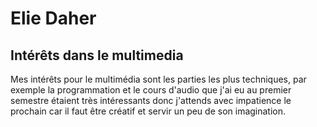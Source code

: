 <H1>Elie Daher</H1>

<H2>Intérêts dans le multimedia</H2>

Mes intérêts pour le multimédia sont les parties les plus techniques, par exemple la programmation et le cours d'audio que j'ai eu au premier semestre étaient très intéressants donc j'attends avec impatience le prochain car il faut être créatif et servir un peu de son imagination. 

